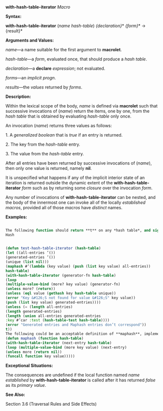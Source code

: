 **with-hash-table-iterator** *Macro* 



**Syntax:** 



**with-hash-table-iterator** (*name hash-table*) *\{declaration\}*\* *\{form\}*\* → \{result\}\* 



**Arguments and Values:** 



*name*—a name suitable for the first argument to **macrolet**. 



*hash-table*—a *form*, evaluated once, that should produce a *hash table*. 



*declaration*—a **declare** *expression*; not evaluated. 



*forms*—an *implicit progn*. 



*results*—the *values* returned by *forms*. 



**Description:** 



Within the lexical scope of the body, *name* is defined via **macrolet** such that successive invocations of (*name*) return the items, one by one, from the *hash table* that is obtained by evaluating *hash-table* only once. 



An invocation (*name*) returns three values as follows: 



1\. A *generalized boolean* that is *true* if an entry is returned. 



2\. The key from the *hash-table* entry. 



3\. The value from the *hash-table* entry. 



After all entries have been returned by successive invocations of (*name*), then only one value is returned, namely **nil**. 



It is unspecified what happens if any of the implicit interior state of an iteration is returned outside the dynamic extent of the **with-hash-table-iterator** *form* such as by returning some *closure* over the invocation *form*. 



Any number of invocations of **with-hash-table-iterator** can be nested, and the body of the innermost one can invoke all of the locally *established macros*, provided all of those *macros* have *distinct* names. 



**Examples:**
```lisp
 
The following function should return **t** on any *hash table*, and signal an error if the usage of **with-hash-table-iterator** does not agree with the corresponding usage of **maphash**. 
Hash 
 
 
(defun test-hash-table-iterator (hash-table) 
(let ((all-entries ’()) 
(generated-entries ’()) 
(unique (list nil))) 
(maphash #’(lambda (key value) (push (list key value) all-entries)) 
hash-table) 
(with-hash-table-iterator (generator-fn hash-table) 
(loop 
(multiple-value-bind (more? key value) (generator-fn) 
(unless more? (return)) 
(unless (eql value (gethash key hash-table unique)) 
(error "Key &#126;S not found for value &#126;S" key value)) 
(push (list key value) generated-entries)))) 
(unless (= (length all-entries) 
(length generated-entries) 
(length (union all-entries generated-entries 
:key #’car :test (hash-table-test hash-table)))) 
(error "Generated entries and Maphash entries don’t correspond")) 
t)) 
The following could be an acceptable definition of **maphash**, implemented by **with-hash-table-iterator**. 
(defun maphash (function hash-table) 
(with-hash-table-iterator (next-entry hash-table) 
(loop (multiple-value-bind (more key value) (next-entry) 
(unless more (return nil)) 
(funcall function key value))))) 

```
**Exceptional Situations:** 



The consequences are undefined if the local function named *name established* by **with-hash-table-iterator** is called after it has returned *false* as its *primary value*. 



**See Also:** 



Section 3.6 (Traversal Rules and Side Effects) 



